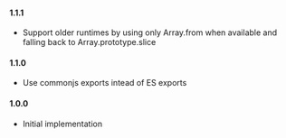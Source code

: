 #### 1.1.1

- Support older runtimes by using only Array.from when available and falling back to Array.prototype.slice

#### 1.1.0

- Use commonjs exports intead of ES exports

#### 1.0.0

- Initial implementation
